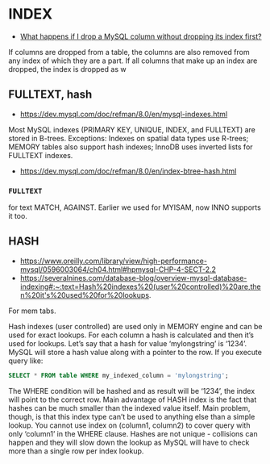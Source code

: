 # INDEX

* [What happens if I drop a MySQL column without dropping its index first?](https://stackoverflow.com/a/4341928)

If columns are dropped from a table, the columns are also removed from any index of which they are a part. If all columns that make up an index are dropped, the index is dropped as w

## FULLTEXT, hash

* https://dev.mysql.com/doc/refman/8.0/en/mysql-indexes.html

Most MySQL indexes (PRIMARY KEY, UNIQUE, INDEX, and FULLTEXT) are stored in B-trees. Exceptions: Indexes on spatial data types use R-trees; MEMORY tables also support hash indexes; InnoDB uses inverted lists for FULLTEXT indexes.

* https://dev.mysql.com/doc/refman/8.0/en/index-btree-hash.html

### `FULLTEXT`

for text MATCH, AGAINST. Earlier we used for MYISAM, now INNO supports it too.

## HASH

* https://www.oreilly.com/library/view/high-performance-mysql/0596003064/ch04.html#hpmysql-CHP-4-SECT-2.2
* https://severalnines.com/database-blog/overview-mysql-database-indexing#:~:text=Hash%20indexes%20(user%20controlled)%20are,then%20it's%20used%20for%20lookups.

For mem tabs.

Hash indexes (user controlled) are used only in MEMORY engine and can be used for exact lookups. For each column a hash is calculated and then it’s used for lookups. Let’s say that a hash for value ‘mylongstring’ is ‘1234’. MySQL will store a hash value along with a pointer to the row. If you execute query like:

```sql
SELECT * FROM table WHERE my_indexed_column = 'mylongstring';
```
The WHERE condition will be hashed and as result will be ‘1234’, the index will point to the correct row. Main advantage of HASH index is the fact that hashes can be much smaller than the indexed value itself. Main problem, though, is that this index type can’t be used to anything else than a simple lookup. You cannot use index on (column1, column2) to cover query with only ‘column1’ in the WHERE clause. Hashes are not unique - collisions can happen and they will slow down the lookup as MySQL will have to check more than a single row per index lookup. 
 
